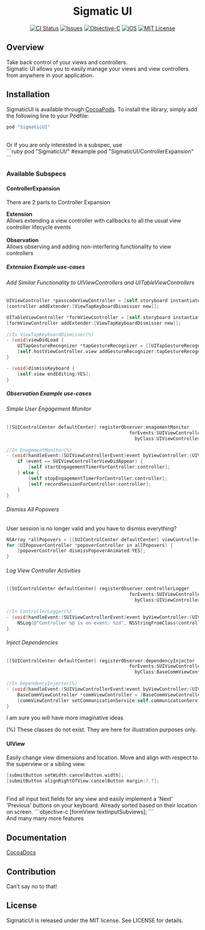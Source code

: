 
<h1 align="center">Sigmatic UI</h1>

<p align="center">
<a href="https://travis-ci.org/Sigmatic/SigmaticUI"><img src="https://travis-ci.org/Sigmatic/SigmaticUI.svg?style=flat" alt="CI Status" /></a>
<a href="https://github.com/Sigmatic/SigmaticUI/issues"><img src="https://img.shields.io/github/issues/Sigmatic/SigmaticUI.svg?style=flat" alt="Issues" /></a>
<a href="https://developer.apple.com/library/mac/documentation/Cocoa/Conceptual/ProgrammingWithObjectiveC/Introduction/Introduction.html"><img src="https://img.shields.io/badge/language-Objective--C-blue.svg" alt="Objective-C" /></a>
<a href="https://www.apple.com/ios/"><img src="https://img.shields.io/badge/Platform-iOS-blue.svg" alt="iOS" /></a>
<a href="https://github.com/Sigmatic/SigmaticUI/blobs/master/LICENSE.md"><img src="https://img.shields.io/badge/license-MIT-lightgrey.svg" alt="MIT License" /></a>
</p>

## Overview

Take back control of your views and controllers.
<br />
Sigmatic UI allows you to easily manage your views and view controllers from anywhere in your application.

## Installation

SigmaticUI is available through [CocoaPods](http://cocoapods.org). To install the library, simply add the following line to your Podfile:
```ruby
pod "SigmaticUI"
```
<br />
Or if you are only interested in a subspec, use 
<br />
```ruby
pod "SigmaticUI/<Subspec>"
#example
pod "SigmaticUI/ControllerExpansion"
```

### Available Subspecs

#### ControllerExpansion

There are 2 parts to Controller Expansion

**Extension**
<br />
Allows extending a view controller with callbacks to all the usual view controller lifecycle events
<br /><br />
**Observation**
<br />
Allows observing and adding non-interfering functionality to view controllers

##### Extension Example use-cases
  
  
###### Add Similar Functionality to UIViewControllers and UITableViewControllers
```objective-c
UIViewController *passcodeViewController = [self.storyboard instantiateViewControllerWithIdentifier:@"PasscodeController"];
[controller addExtender:[ViewTapKeyboardDismisser new]];

UITableViewController *formViewController = [self.storyboard instantiateViewControllerWithIdentifier:@"FormController"];
[formViewController addExtender:[ViewTapKeyboardDismisser new]]; 
 
//In ViewTapKeyboardDismisser(%)
- (void)viewDidLoad {
    UITapGestureRecognizer *tapGestureRecognizer = [[UITapGestureRecognizer alloc] initWithTarget:self action:@selector(dismissKeyboard)];
    [self.hostViewController.view addGestureRecognizer:tapGestureRecognizer];
}

- (void)dismissKeyboard {
    [self.view endEditing:YES];
}

```

##### Observation Example use-cases

###### Simple User Engagement Monitor
```objective-c
[[SUIControlCenter defaultCenter] registerObserver:enagementMonitor
                                             forEvents:SUIViewControllerViewDidAppear | SUIViewControllerViewDidDisappear
                                               byClass:UIViewController.class];
 
//In EnagementMonitor(%)
- (void)handleEvent:(SUIViewControllerEvent)event byViewController:(UIViewController *)controller {
    if (event == SUIViewControllerViewDidAppear) {
        [self startEngagementTimerForController:controller];
    } else {
        [self stopEngagementTimerForController:controller];
        [self recordSessionForController:controller];
    }
}
```

###### Dismiss All Popovers

User session is no longer valid and you have to dismiss everything?

```objective-c
NSArray *allPopovers = [[SUIControlCenter defaultCenter] viewControllersWithClass:UIPopoverController.class];
for (UIPopoverController *popoverController in allPopovers) {
    [popoverController dismissPopoverAnimated:YES];
}
```

###### Log View Controller Activities

```objective-c
[[SUIControlCenter defaultCenter] registerObserver:controllerLogger
                                             forEvents:SUIViewControllerAllEvents
                                               byClass:UIViewController.class];
 
//In ControllerLogger(%)
- (void)handleEvent:(SUIViewControllerEvent)event byViewController:(UIViewController *)controller {
    NSLog(@"Controller %@ is on event: %zd", NSStringFromClass(controller.class), event);
}
```


###### Inject Dependencies
```objective-c
[[SUIControlCenter defaultCenter] registerObserver:dependencyInjector
                                             forEvents:SUIViewControllerViewDidLoad
                                               byClass:BaseCommViewController.class];
 
//In DependencyInjector(%)
- (void)handleEvent:(SUIViewControllerEvent)event byViewController:(UIViewController *)controller {
    BaseCommViewController *commViewController = (BaseCommViewController *)controller;
    [commViewController setCommunicationService:self.communicationService];
}
```

I am sure you will have more imaginative ideas

(%) These classes do not exist. They are here for illustration purposes only.

#### UIView
Easily change view dimensions and location. Move and align with respect to the superview or a sibling view.
```objective-c
[submitButton setWidth:cancelButton.width];
[submitButton alignRightOfView:cancelButton margin:7.f];
```

<br />
Find all input text fields for any view and easily implement a 'Next' 'Previous' buttons on your keyboard. Already sorted based on their location on screen.
```objective-c
[formView textInputSubviews];
```

<br />
And many many more features

## Documentation

<a href="http://cocoadocs.org/docsets/SigmaticUI">CocoaDocs</a>

## Contribution
Can't say no to that!

## License

SigmaticUI is released under the MIT license. See LICENSE for details.